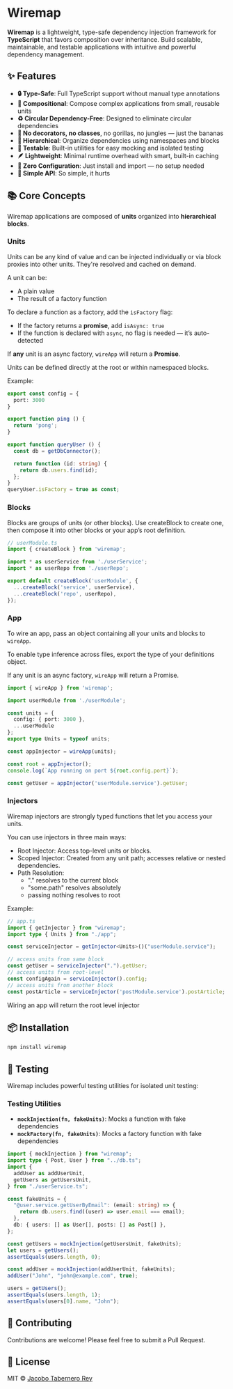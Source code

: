 # Wiremap

**Wiremap** is a lightweight, type-safe dependency injection framework for **TypeScript** that favors composition over inheritance. Build scalable, maintainable, and testable applications with intuitive and powerful dependency management.

## ✨ Features

- **🔒 Type-Safe**: Full TypeScript support without manual type annotations  
- **🧱 Compositional**: Compose complex applications from small, reusable units  
- **♻️ Circular Dependency-Free**: Designed to eliminate circular dependencies  
- **🤯 No decorators, no classes**, no gorillas, no jungles — just the bananas  
- **🌲 Hierarchical**: Organize dependencies using namespaces and blocks  
- **🧪 Testable**: Built-in utilities for easy mocking and isolated testing  
- **🪶 Lightweight**: Minimal runtime overhead with smart, built-in caching  
- **🔌 Zero Configuration**: Just install and import — no setup needed  
- **🔨 Simple API**: So simple, it hurts  

## 📚 Core Concepts

Wiremap applications are composed of **units** organized into **hierarchical blocks**.

### Units

Units can be any kind of value and can be injected individually or via block proxies into other units. They're resolved and cached on demand.

A unit can be:

- A plain value  
- The result of a factory function  

To declare a function as a factory, add the `isFactory` flag:

- If the factory returns a **promise**, add `isAsync: true`  
- If the function is declared with `async`, no flag is needed — it’s auto-detected  

If **any** unit is an async factory, `wireApp` will return a **Promise**.

Units can be defined directly at the root or within namespaced blocks.

Example:

```ts
export const config = {
  port: 3000
}

export function ping () {
  return 'pong';
}

export function queryUser () {
  const db = getDbConnector();

  return function (id: string) {
    return db.users.find(id);
  };
}
queryUser.isFactory = true as const;
```

### Blocks

Blocks are groups of units (or other blocks). Use createBlock to create one, then compose it into other blocks or your app’s root definition.


```ts
// userModule.ts
import { createBlock } from 'wiremap';

import * as userService from './userService';
import * as userRepo from './userRepo';

export default createBlock('userModule', {
  ...createBlock('service', userService),
  ...createBlock('repo', userRepo),
});
```

### App

To wire an app, pass an object containing all your units and blocks to `wireApp`.

To enable type inference across files, export the type of your definitions object.

If any unit is an async factory, `wireApp` will return a Promise.

```ts
import { wireApp } from 'wiremap';

import userModule from './userModule';

const units = {
  config: { port: 3000 },
  ...userModule
};
export type Units = typeof units;

const appInjector = wireApp(units);

const root = appInjector();
console.log(`App running on port ${root.config.port}`);

const getUser = appInjector('userModule.service').getUser;
```


### Injectors

Wiremap injectors are strongly typed functions that let you access your units.

You can use injectors in three main ways:

- Root Injector: Access top-level units or blocks.
- Scoped Injector: Created from any unit path; accesses relative or nested dependencies.
- Path Resolution:
  - "." resolves to the current block
  - "some.path" resolves absolutely
  - passing nothing resolves to root

Example:

```ts
// app.ts
import { getInjector } from "wiremap";
import type { Units } from "./app";

const serviceInjector = getInjector<Units>()("userModule.service");

// access units from same block
const getUser = serviceInjector(".").getUser;
// access units from root-level
const configAgain = serviceInjector().config; 
// access units from another block
const postArticle = serviceInjector('postModule.service').postArticle;
```


Wiring an app will return the root level injector



## 📦 Installation

```bash
npm install wiremap
```


## 🧪 Testing

Wiremap includes powerful testing utilities for isolated unit testing:

### Testing Utilities

- **`mockInjection(fn, fakeUnits)`**: Mocks a function with fake dependencies
- **`mockFactory(fn, fakeUnits)`**: Mocks a factory function with fake
  dependencies

```ts
import { mockInjection } from "wiremap";
import type { Post, User } from "../db.ts";
import {
  addUser as addUserUnit,
  getUsers as getUsersUnit,
} from "./userService.ts";

const fakeUnits = {
  "@user.service.getUserByEmail": (email: string) => {
    return db.users.find((user) => user.email === email);
  },
  db: { users: [] as User[], posts: [] as Post[] },
};

const getUsers = mockInjection(getUsersUnit, fakeUnits);
let users = getUsers();
assertEquals(users.length, 0);

const addUser = mockInjection(addUserUnit, fakeUnits);
addUser("John", "john@example.com", true);

users = getUsers();
assertEquals(users.length, 1);
assertEquals(users[0].name, "John");
```


## 🤝 Contributing

Contributions are welcome! Please feel free to submit a Pull Request.

## 📄 License

MIT © [Jacobo Tabernero Rey](https://github.com/jacoborus)
